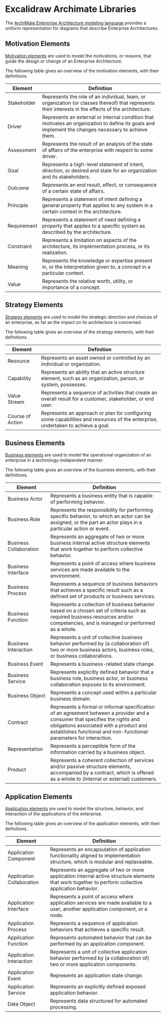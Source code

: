 # Excalidraw Archimate Libraries

The [ArchiMate Enterprise Architecture modeling language](https://pubs.opengroup.org/architecture/archimate3-doc/index.html)
provides a uniform representation for diagrams that describe Enterprise Architectures.

## Motivation Elements

[Motivation elements](https://pubs.opengroup.org/architecture/archimate3-doc/ch-Motivation-Elements.html) are used to
model the motivations, or reasons, that guide the design or change of an Enterprise Architecture.

The following table gives an overview of the motivation elements, with their definitions.

| Element     | Definition                                                                                                                                           |
|-------------|------------------------------------------------------------------------------------------------------------------------------------------------------|
| Stakeholder | Represents the role of an individual, team, or organization (or classes thereof) that represents their interests in the effects of the architecture. |
| Driver      | Represents an external or internal condition that motivates an organization to define its goals and implement the changes necessary to achieve them. |
| Assessment  | Represents the result of an analysis of the state of affairs of the enterprise with respect to some driver.                                          |
| Goal        | Represents a high-level statement of intent, direction, or desired end state for an organization and its stakeholders.                               |
| Outcome     | Represents an end result, effect, or consequence of a certain state of affairs.                                                                      |
| Principle   | Represents a statement of intent defining a general property that applies to any system in a certain context in the architecture.                    |
| Requirement | Represents a statement of need defining a property that applies to a specific system as described by the architecture.                               |
| Constraint  | Represents a limitation on aspects of the architecture, its implementation process, or its realization.                                              |
| Meaning     | Represents the knowledge or expertise present in, or the interpretation given to, a concept in a particular context.                                 |
| Value       | Represents the relative worth, utility, or importance of a concept.                                                                                  |

## Strategy Elements

[Strategy elements](https://pubs.opengroup.org/architecture/archimate3-doc/ch-Strategy-Layer.html) are used to model the
strategic direction and choices of an enterprise, as far as the impact on its architecture is concerned.

The following table gives an overview of the strategy elements, with their definitions.

| Element          | Definition                                                                                                                      |
|------------------|---------------------------------------------------------------------------------------------------------------------------------|
| Resource         | Represents an asset owned or controlled by an individual or organization.                                                       |
| Capability       | Represents an ability that an active structure element, such as an organization, person, or system, possesses.                  |
| Value Stream     | Represents a sequence of activities that create an overall result for a customer, stakeholder, or end user.                     |
| Course of Action | Represents an approach or plan for configuring some capabilities and resources of the enterprise, undertaken to achieve a goal. |

## Business Elements

[Business elements](https://pubs.opengroup.org/architecture/archimate3-doc/ch-Business-Layer.html) are used to model the
operational organization of an enterprise in a technology-independent manner.

The following table gives an overview of the business elements, with their definitions.

| Element                | Definition                                                                                                                                                                                                                                    |
|------------------------|-----------------------------------------------------------------------------------------------------------------------------------------------------------------------------------------------------------------------------------------------|
| Business Actor         | Represents a business entity that is capable of performing behavior.                                                                                                                                                                          |
| Business Role          | Represents the responsibility for performing specific behavior, to which an actor can be assigned, or the part an actor plays in a particular action or event.                                                                                |
| Business Collaboration | Represents an aggregate of two or more business internal active structure elements that work together to perform collective behavior.                                                                                                         |
| Business Interface     | Represents a point of access where business services are made available to the environment.                                                                                                                                                   |
| Business Process       | Represents a sequence of business behaviors that achieves a specific result such as a defined set of products or business services.                                                                                                           |
| Business Function      | Represents a collection of business behavior based on a chosen set of criteria such as required business resources and/or competencies, and is managed or performed as a whole.                                                               |
| Business Interaction   | Represents a unit of collective business behavior performed by (a collaboration of) two or more business actors, business roles, or business collaborations.                                                                                  |
| Business Event         | Represents a business-related state change.                                                                                                                                                                                                   |
| Business Service       | Represents explicitly defined behavior that a business role, business actor, or business collaboration exposes to its environment.                                                                                                            |
| Business Object        | Represents a concept used within a particular business domain.                                                                                                                                                                                |
| Contract               | Represents a formal or informal specification of an agreement between a provider and a consumer that specifies the rights and obligations associated with a product and establishes functional and non-functional parameters for interaction. |
| Representation         | Represents a perceptible form of the information carried by a business object.                                                                                                                                                                |
| Product                | Represents a coherent collection of services and/or passive structure elements, accompanied by a contract, which is offered as a whole to (internal or external) customers.                                                                   |

## Application Elements

[Application elements](https://pubs.opengroup.org/architecture/archimate3-doc/ch-Application-Layer.html) are used to
model the structure, behavior, and interaction of the applications of the enterprise.

The following table gives an overview of the application elements, with their definitions.

| Element                   | Definition                                                                                                                                           |
|---------------------------|------------------------------------------------------------------------------------------------------------------------------------------------------|
| Application Component     | Represents an encapsulation of application functionality aligned to implementation structure, which is modular and replaceable.                      |
| Application Collaboration | Represents an aggregate of two or more application internal active structure elements that work together to perform collective application behavior. |
| Application Interface     | Represents a point of access where application services are made available to a user, another application component, or a node.                      |
| Application Process       | Represents a sequence of application behaviors that achieves a specific result.                                                                      |
| Application Function      | Represents automated behavior that can be performed by an application component.                                                                     |
| Application Interaction   | Represents a unit of collective application behavior performed by (a collaboration of) two or more application components.                           |
| Application Event         | Represents an application state change.                                                                                                              |
| Application Service       | Represents an explicitly defined exposed application behavior.                                                                                       |
| Data Object               | Represents data structured for automated processing.                                                                                                 |

